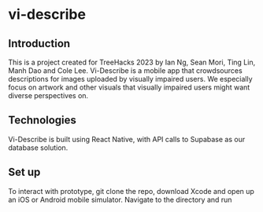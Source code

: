 # vi-describe

## Introduction
This is a project created for TreeHacks 2023 by Ian Ng, Sean Mori, Ting Lin, Manh Dao and Cole Lee. Vi-Describe is a mobile app that crowdsources descriptions for images uploaded by visually impaired users. We especially focus on artwork and other visuals that visually impaired users might want diverse perspectives on.

## Technologies
Vi-Describe is built using React Native, with API calls to Supabase as our database solution. 

## Set up
To interact with prototype, git clone the repo, download Xcode and open up an iOS or Android mobile simulator. Navigate to the directory and run
``` npx expo run
